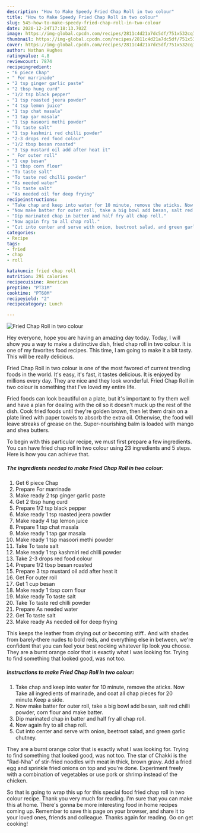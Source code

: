 ```yaml
---
description: "How to Make Speedy Fried Chap Roll in two colour"
title: "How to Make Speedy Fried Chap Roll in two colour"
slug: 545-how-to-make-speedy-fried-chap-roll-in-two-colour
date: 2020-12-24T17:18:13.702Z
image: https://img-global.cpcdn.com/recipes/2811c4d21a7dc5df/751x532cq70/fried-chap-roll-in-two-colour-recipe-main-photo.jpg
thumbnail: https://img-global.cpcdn.com/recipes/2811c4d21a7dc5df/751x532cq70/fried-chap-roll-in-two-colour-recipe-main-photo.jpg
cover: https://img-global.cpcdn.com/recipes/2811c4d21a7dc5df/751x532cq70/fried-chap-roll-in-two-colour-recipe-main-photo.jpg
author: Nathan Hughes
ratingvalue: 4.8
reviewcount: 7874
recipeingredient:
- "6 piece Chap"
- " For marrinade"
- "2 tsp ginger garlic paste"
- "2 tbsp hung curd"
- "1/2 tsp black pepper"
- "1 tsp roasted jeera powder"
- "4 tsp lemon juice"
- "1 tsp chat masala"
- "1 tap gar masala"
- "1 tsp masoori methi powder"
- "To taste salt"
- "1 tsp kashmiri red chilli powder"
- "2-3 drops red food colour"
- "1/2 tbsp besan roasted"
- "3 tsp mustard oil add after heat it"
- " For outer roll"
- "1 cup besan"
- "1 tbsp corn flour"
- "To taste salt"
- "To taste red chilli powder"
- "As needed water"
- "To taste salt"
- "As needed oil for deep frying"
recipeinstructions:
- "Take chap and keep into water for 10 minute, remove the aticks. Now Take all ingredients of marinade, and coat all chap pieces for 20 minute.Keep a side."
- "Now make batter for outer roll, take a big bowl add besan, salt red chilli powder, corn flour and make batter."
- "Dip marinated chap in batter and half fry all chap roll."
- "Now again fry to all chap roll."
- "Cut into center and serve with onion, beetroot salad, and green garlic chutney."
categories:
- Recipe
tags:
- fried
- chap
- roll

katakunci: fried chap roll 
nutrition: 291 calories
recipecuisine: American
preptime: "PT31M"
cooktime: "PT60M"
recipeyield: "2"
recipecategory: Lunch

---
```



![Fried Chap Roll in two colour](https://img-global.cpcdn.com/recipes/2811c4d21a7dc5df/751x532cq70/fried-chap-roll-in-two-colour-recipe-main-photo.jpg)

Hey everyone, hope you are having an amazing day today. Today, I will show you a way to make a distinctive dish, fried chap roll in two colour. It is one of my favorites food recipes. This time, I am going to make it a bit tasty. This will be really delicious.

Fried Chap Roll in two colour is one of the most favored of current trending foods in the world. It's easy, it's fast, it tastes delicious. It is enjoyed by millions every day. They are nice and they look wonderful. Fried Chap Roll in two colour is something that I've loved my entire life.

Fried foods can look beautiful on a plate, but it&#39;s important to fry them well and have a plan for dealing with the oil so it doesn&#39;t muck up the rest of the dish. Cook fried foods until they&#39;re golden brown, then let them drain on a plate lined with paper towels to absorb the extra oil. Otherwise, the food will leave streaks of grease on the. Super-nourishing balm is loaded with mango and shea butters.


To begin with this particular recipe, we must first prepare a few ingredients. You can have fried chap roll in two colour using 23 ingredients and 5 steps. Here is how you can achieve that.

<!--inarticleads1-->

##### The ingredients needed to make Fried Chap Roll in two colour:

1. Get 6 piece Chap
1. Prepare  For marrinade
1. Make ready 2 tsp ginger garlic paste
1. Get 2 tbsp hung curd
1. Prepare 1/2 tsp black pepper
1. Make ready 1 tsp roasted jeera powder
1. Make ready 4 tsp lemon juice
1. Prepare 1 tsp chat masala
1. Make ready 1 tap gar masala
1. Make ready 1 tsp masoori methi powder
1. Take To taste salt
1. Make ready 1 tsp kashmiri red chilli powder
1. Take 2-3 drops red food colour
1. Prepare 1/2 tbsp besan roasted
1. Prepare 3 tsp mustard oil add after heat it
1. Get  For outer roll
1. Get 1 cup besan
1. Make ready 1 tbsp corn flour
1. Make ready To taste salt
1. Take To taste red chilli powder
1. Prepare As needed water
1. Get To taste salt
1. Make ready As needed oil for deep frying


This keeps the leather from drying out or becoming stiff.. And with shades from barely-there nudes to bold reds, and everything else in between, we&#39;re confident that you can feel your best rocking whatever lip look you choose. They are a burnt orange color that is exactly what I was looking for. Trying to find something that looked good, was not too. 

<!--inarticleads2-->

##### Instructions to make Fried Chap Roll in two colour:

1. Take chap and keep into water for 10 minute, remove the aticks. Now Take all ingredients of marinade, and coat all chap pieces for 20 minute.Keep a side.
1. Now make batter for outer roll, take a big bowl add besan, salt red chilli powder, corn flour and make batter.
1. Dip marinated chap in batter and half fry all chap roll.
1. Now again fry to all chap roll.
1. Cut into center and serve with onion, beetroot salad, and green garlic chutney.


They are a burnt orange color that is exactly what I was looking for. Trying to find something that looked good, was not too. The star of Chakki is the &#34;Rad-Nha&#34; of stir-fried noodles with meat in thick, brown gravy. Add a fried egg and sprinkle fried onions on top and you&#39;re done. Experiment freely with a combination of vegetables or use pork or shrimp instead of the chicken. 

So that is going to wrap this up for this special food fried chap roll in two colour recipe. Thank you very much for reading. I'm sure that you can make this at home. There's gonna be more interesting food in home recipes coming up. Remember to save this page on your browser, and share it to your loved ones, friends and colleague. Thanks again for reading. Go on get cooking!
